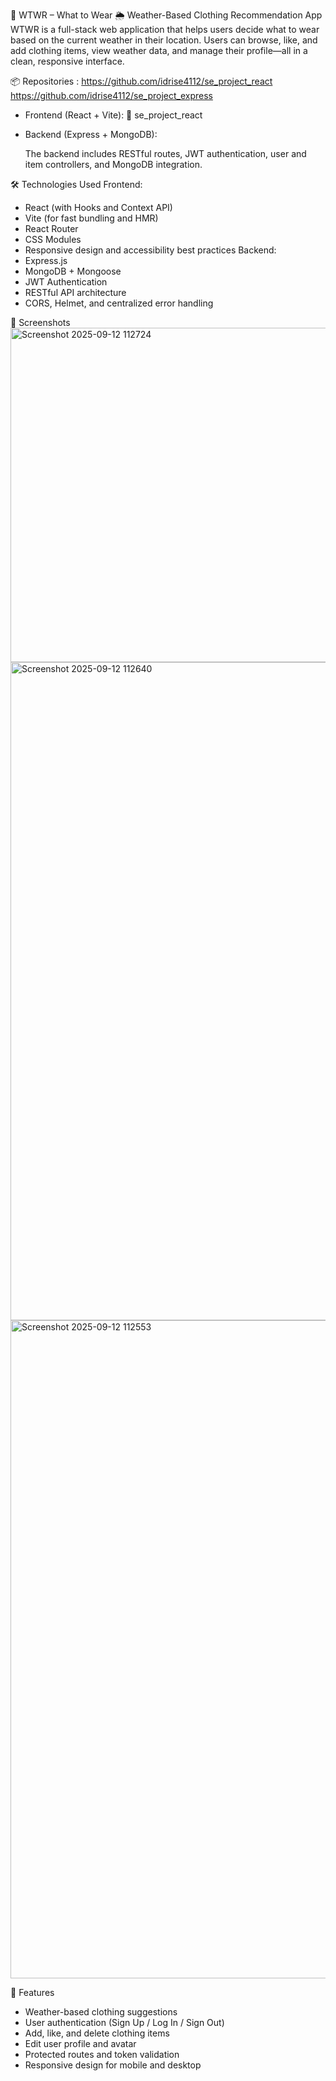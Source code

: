 🧥 WTWR – What to Wear
🌦️ Weather-Based Clothing Recommendation App
WTWR is a full-stack web application that helps users decide what to wear based on the current weather in their location. Users can browse, like, and add clothing items, view weather data, and manage their profile—all in a clean, responsive interface.

📦 Repositories : https://github.com/idrise4112/se_project_react
https://github.com/idrise4112/se_project_express

- Frontend (React + Vite):
  🔗 se_project_react
- Backend (Express + MongoDB):

  The backend includes RESTful routes, JWT authentication, user and item controllers, and MongoDB integration.

🛠️ Technologies Used
Frontend:

- React (with Hooks and Context API)
- Vite (for fast bundling and HMR)
- React Router
- CSS Modules
- Responsive design and accessibility best practices
  Backend:
- Express.js
- MongoDB + Mongoose
- JWT Authentication
- RESTful API architecture
- CORS, Helmet, and centralized error handling

📸 Screenshots
<img width="612" height="535" alt="Screenshot 2025-09-12 112724" src="https://github.com/user-attachments/assets/f9e833df-f8da-4a3a-b0f0-2b2a196134c6" />
<img width="1912" height="1053" alt="Screenshot 2025-09-12 112640" src="https://github.com/user-attachments/assets/d733b3af-35db-4372-918c-c2f6b46b3453" />
<img width="1916" height="1053" alt="Screenshot 2025-09-12 112553" src="https://github.com/user-attachments/assets/166bab5d-7f30-4f99-a930-abfc0a32df29" />

🧪 Features

- Weather-based clothing suggestions
- User authentication (Sign Up / Log In / Sign Out)
- Add, like, and delete clothing items
- Edit user profile and avatar
- Protected routes and token validation
- Responsive design for mobile and desktop
